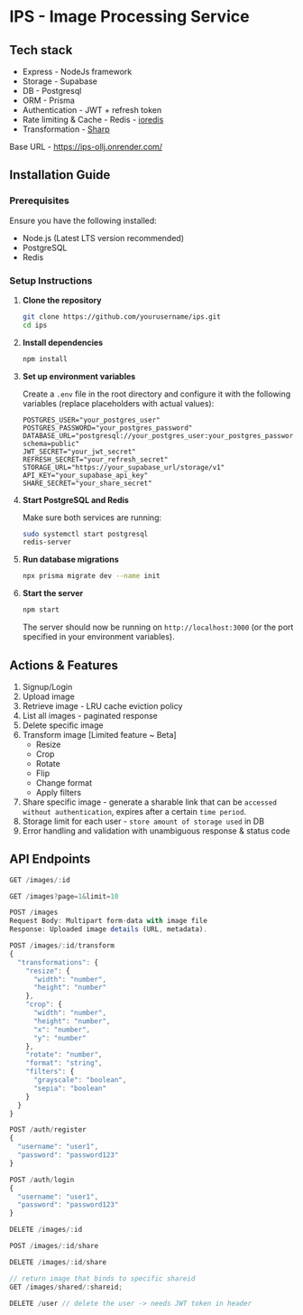# IPS - Image Processing Service

## Tech stack

- Express - NodeJs framework
- Storage - Supabase
- DB - Postgresql
- ORM - Prisma
- Authentication - JWT + refresh token
- Rate limiting & Cache - Redis - [ioredis](https://github.com/redis/ioredis)
- Transformation - [Sharp](https://sharp.pixelplumbing.com/)

Base URL - https://ips-ollj.onrender.com/

## Installation Guide

### Prerequisites

Ensure you have the following installed:

- Node.js (Latest LTS version recommended)
- PostgreSQL
- Redis

### Setup Instructions

1. **Clone the repository**

   ```sh
   git clone https://github.com/yourusername/ips.git
   cd ips
   ```

2. **Install dependencies**

   ```sh
   npm install
   ```

3. **Set up environment variables**

   Create a `.env` file in the root directory and configure it with the following variables (replace placeholders with actual values):

   ```env
   POSTGRES_USER="your_postgres_user"
   POSTGRES_PASSWORD="your_postgres_password"
   DATABASE_URL="postgresql://your_postgres_user:your_postgres_password@localhost:5432/your_database?schema=public"
   JWT_SECRET="your_jwt_secret"
   REFRESH_SECRET="your_refresh_secret"
   STORAGE_URL="https://your_supabase_url/storage/v1"
   API_KEY="your_supabase_api_key"
   SHARE_SECRET="your_share_secret"
   ```

4. **Start PostgreSQL and Redis**

   Make sure both services are running:

   ```sh
   sudo systemctl start postgresql
   redis-server
   ```

5. **Run database migrations**

   ```sh
   npx prisma migrate dev --name init
   ```

6. **Start the server**

   ```sh
   npm start
   ```

   The server should now be running on `http://localhost:3000` (or the port specified in your environment variables).

## Actions & Features

1. Signup/Login
2. Upload image
3. Retrieve image - LRU cache eviction policy
4. List all images - paginated response
5. Delete specific image
6. Transform image [Limited feature ~ Beta]
   - Resize
   - Crop
   - Rotate
   - Flip
   - Change format
   - Apply filters
7. Share specific image - generate a sharable link that can be `accessed without authentication`, expires after a certain `time period`.
8. Storage limit for each user - `store amount of storage used` in DB
9. Error handling and validation with unambiguous response & status code

## API Endpoints

```js
GET /images/:id
```

```js
GET /images?page=1&limit=10
```

```js
POST /images
Request Body: Multipart form-data with image file
Response: Uploaded image details (URL, metadata).
```

```js
POST /images/:id/transform
{
  "transformations": {
    "resize": {
      "width": "number",
      "height": "number"
    },
    "crop": {
      "width": "number",
      "height": "number",
      "x": "number",
      "y": "number"
    },
    "rotate": "number",
    "format": "string",
    "filters": {
      "grayscale": "boolean",
      "sepia": "boolean"
    }
  }
}
```

```js
POST /auth/register
{
  "username": "user1",
  "password": "password123"
}
```

```js
POST /auth/login
{
  "username": "user1",
  "password": "password123"
}
```

```js
DELETE /images/:id
```

```js
POST /images/:id/share
```

```js
DELETE /images/:id/share
```

```js
// return image that binds to specific shareid
GET /images/shared/:shareid;
```

```js
DELETE /user // delete the user -> needs JWT token in header
